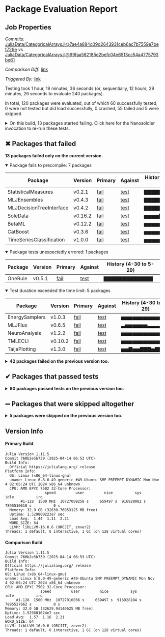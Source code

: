 # Package Evaluation Report

## Job Properties

*Commits:* [JuliaData/CategoricalArrays.jl@7ae4a884c09d2643931ceb6ac7b7559e7bef729e](https://github.com/JuliaData/CategoricalArrays.jl/commit/7ae4a884c09d2643931ceb6ac7b7559e7bef729e) vs [JuliaData/CategoricalArrays.jl@99faa562185e2befc04e6513cc54a4775793be61](https://github.com/JuliaData/CategoricalArrays.jl/commit/99faa562185e2befc04e6513cc54a4775793be61)

*Comparison Diff:* [link](https://github.com/JuliaData/CategoricalArrays.jl/compare/99faa562185e2befc04e6513cc54a4775793be61...7ae4a884c09d2643931ceb6ac7b7559e7bef729e)

*Triggered By:* [link](https://github.com/JuliaData/CategoricalArrays.jl/pull/420#issuecomment-2922384586)

Testing took 1 hour, 19 minutes, 36 seconds (or, sequentially, 12 hours, 29 minutes, 26 seconds to evaluate 240 packages).

In total, 120 packages were evaluated, out of which 60 successfully tested, 0 were not tested but did load successfully, 0 crashed, 55 failed and 5 were skipped.


<details><summary>On this build, 13 packages started failing. Click here for the Nanosoldier invocation to re-run these tests.</summary>
<p>

```
@nanosoldier `runtests(["OneRule", "MLJDecisionTreeInterface", "MLJEnsembles", "CatBoost", "StatisticalMeasures", "TimeSeriesClassification", "SoleData", "BetaML", "EnergySamplers", "MLJFlux", "NeuroAnalysis", "TMLECLI", "TaijaPlotting"], vs = "#v0.10.8")`
```

</p>
</details>


## ✖ Packages that failed

**13 packages failed only on the current version.**

<details open><summary>Package fails to precompile: 7 packages</summary>
<p>


| Package | Version | Primary | Against | History (4-30 to 5-29) |
| ------- | ------- | ------- | ------- | ------- |
| StatisticalMeasures | v0.2.1 | [fail](https://s3.amazonaws.com/julialang-reports/nanosoldier/pkgeval/by_hash/7ae4a88_vs_99faa56/StatisticalMeasures.primary.log) | [test](https://s3.amazonaws.com/julialang-reports/nanosoldier/pkgeval/by_hash/7ae4a88_vs_99faa56/StatisticalMeasures.against.log) | <span class="history">▇▇▇▇▇▇▇▇▇▇▇▇▇</span> |
| MLJEnsembles | v0.4.3 | [fail](https://s3.amazonaws.com/julialang-reports/nanosoldier/pkgeval/by_hash/7ae4a88_vs_99faa56/MLJEnsembles.primary.log) | [test](https://s3.amazonaws.com/julialang-reports/nanosoldier/pkgeval/by_hash/7ae4a88_vs_99faa56/MLJEnsembles.against.log) | <span class="history">▇▇▇▇▇▇▇▇▇▇▇▇▇</span> |
| MLJDecisionTreeInterface | v0.4.2 | [fail](https://s3.amazonaws.com/julialang-reports/nanosoldier/pkgeval/by_hash/7ae4a88_vs_99faa56/MLJDecisionTreeInterface.primary.log) | [test](https://s3.amazonaws.com/julialang-reports/nanosoldier/pkgeval/by_hash/7ae4a88_vs_99faa56/MLJDecisionTreeInterface.against.log) | <span class="history">▇▇▇▇▇▇▇▇▇▇▇▇▇</span> |
| SoleData | v0.16.2 | [fail](https://s3.amazonaws.com/julialang-reports/nanosoldier/pkgeval/by_hash/7ae4a88_vs_99faa56/SoleData.primary.log) | [test](https://s3.amazonaws.com/julialang-reports/nanosoldier/pkgeval/by_hash/7ae4a88_vs_99faa56/SoleData.against.log) | <span class="history">▅▅▅▅▇▇▇▇▇▇▇▇▇</span> |
| BetaML | v0.12.2 | [fail](https://s3.amazonaws.com/julialang-reports/nanosoldier/pkgeval/by_hash/7ae4a88_vs_99faa56/BetaML.primary.log) | [test](https://s3.amazonaws.com/julialang-reports/nanosoldier/pkgeval/by_hash/7ae4a88_vs_99faa56/BetaML.against.log) | <span class="history">▅▅▅▅▅▅▅▅▅▅▅▅▅</span> |
| CatBoost | v0.3.6 | [fail](https://s3.amazonaws.com/julialang-reports/nanosoldier/pkgeval/by_hash/7ae4a88_vs_99faa56/CatBoost.primary.log) | [test](https://s3.amazonaws.com/julialang-reports/nanosoldier/pkgeval/by_hash/7ae4a88_vs_99faa56/CatBoost.against.log) | <span class="history">▅▅▅▅▅▅▅▅▅▅▅▅▅</span> |
| TimeSeriesClassification | v1.0.0 | [fail](https://s3.amazonaws.com/julialang-reports/nanosoldier/pkgeval/by_hash/7ae4a88_vs_99faa56/TimeSeriesClassification.primary.log) | [test](https://s3.amazonaws.com/julialang-reports/nanosoldier/pkgeval/by_hash/7ae4a88_vs_99faa56/TimeSeriesClassification.against.log) | <span class="history">▅▅▅▅▅▅▅▅▅▅▅▅▅</span> |

</p>
</details>

<details open><summary>Package tests unexpectedly errored: 1 packages</summary>
<p>


| Package | Version | Primary | Against | History (4-30 to 5-29) |
| ------- | ------- | ------- | ------- | ------- |
| OneRule | v0.5.1 | [fail](https://s3.amazonaws.com/julialang-reports/nanosoldier/pkgeval/by_hash/7ae4a88_vs_99faa56/OneRule.primary.log) | [test](https://s3.amazonaws.com/julialang-reports/nanosoldier/pkgeval/by_hash/7ae4a88_vs_99faa56/OneRule.against.log) | <span class="history">▇▇▇▇▇▇▇▇▇▇▇▇▇</span> |

</p>
</details>

<details open><summary>Test duration exceeded the time limit: 5 packages</summary>
<p>


| Package | Version | Primary | Against | History (4-30 to 5-29) |
| ------- | ------- | ------- | ------- | ------- |
| EnergySamplers | v1.0.3 | [fail](https://s3.amazonaws.com/julialang-reports/nanosoldier/pkgeval/by_hash/7ae4a88_vs_99faa56/EnergySamplers.primary.log) | [test](https://s3.amazonaws.com/julialang-reports/nanosoldier/pkgeval/by_hash/7ae4a88_vs_99faa56/EnergySamplers.against.log) | <span class="history">▅▅▅▅▅▅▅▅▅▅▅▅▅</span> |
| MLJFlux | v0.6.5 | [fail](https://s3.amazonaws.com/julialang-reports/nanosoldier/pkgeval/by_hash/7ae4a88_vs_99faa56/MLJFlux.primary.log) | [test](https://s3.amazonaws.com/julialang-reports/nanosoldier/pkgeval/by_hash/7ae4a88_vs_99faa56/MLJFlux.against.log) | <span class="history">▃▅▅▅▅▅▅▃▃▃▃▃▅</span> |
| NeuroAnalysis | v1.2.2 | [fail](https://s3.amazonaws.com/julialang-reports/nanosoldier/pkgeval/by_hash/7ae4a88_vs_99faa56/NeuroAnalysis.primary.log) | [test](https://s3.amazonaws.com/julialang-reports/nanosoldier/pkgeval/by_hash/7ae4a88_vs_99faa56/NeuroAnalysis.against.log) | <span class="history">▅▅▅▅▅▅▅▅▅▅▅▅▅</span> |
| TMLECLI | v0.10.2 | [fail](https://s3.amazonaws.com/julialang-reports/nanosoldier/pkgeval/by_hash/7ae4a88_vs_99faa56/TMLECLI.primary.log) | [test](https://s3.amazonaws.com/julialang-reports/nanosoldier/pkgeval/by_hash/7ae4a88_vs_99faa56/TMLECLI.against.log) | <span class="history">▅▅▅▅▅▅▅▅▅▅▅▅▅</span> |
| TaijaPlotting | v1.3.0 | [fail](https://s3.amazonaws.com/julialang-reports/nanosoldier/pkgeval/by_hash/7ae4a88_vs_99faa56/TaijaPlotting.primary.log) | [test](https://s3.amazonaws.com/julialang-reports/nanosoldier/pkgeval/by_hash/7ae4a88_vs_99faa56/TaijaPlotting.against.log) | <span class="history">▅▅▇▅▅▇▇▇▅▇▇▇▇</span> |

</p>
</details>


<details><summary><strong>42 packages failed on the previous version too.</strong></summary>
<p>

<details open><summary>Package fails to precompile: 7 packages</summary>
<p>


| Package | History (4-30 to 5-29) |
| ------- | ------- |
| [MLJBase v1.8.1](https://s3.amazonaws.com/julialang-reports/nanosoldier/pkgeval/by_hash/7ae4a88_vs_99faa56/MLJBase.primary.log) | <span class="history">▅▅▅▅▅▅▅▅▅▅▅▅▅</span> |
| [RCall v0.14.8](https://s3.amazonaws.com/julialang-reports/nanosoldier/pkgeval/by_hash/7ae4a88_vs_99faa56/RCall.primary.log) | <span class="history">▅▅▅▅▅▅▅▅▅▅▅▅▅</span> |
| [SoleModels v0.10.0](https://s3.amazonaws.com/julialang-reports/nanosoldier/pkgeval/by_hash/7ae4a88_vs_99faa56/SoleModels.primary.log) | <span class="history">▅▅▅▅▅▅▅▅▅▅▅▅▅</span> |
| [Schemata v3.0.2](https://s3.amazonaws.com/julialang-reports/nanosoldier/pkgeval/by_hash/7ae4a88_vs_99faa56/Schemata.primary.log) | <span class="history">▅▅▅▅▅▅▅▅▅▅▅▅▅</span> |
| [SIRUS v2.0.1](https://s3.amazonaws.com/julialang-reports/nanosoldier/pkgeval/by_hash/7ae4a88_vs_99faa56/SIRUS.primary.log) | <span class="history">▅▅▅▅▅▅▅▅▅▅▅▅▅</span> |
| [TMLE v0.18.1](https://s3.amazonaws.com/julialang-reports/nanosoldier/pkgeval/by_hash/7ae4a88_vs_99faa56/TMLE.primary.log) | <span class="history">▅▅▅▇▅▅▅▅▅▅▅▅▅</span> |
| [StableTrees v1.2.0](https://s3.amazonaws.com/julialang-reports/nanosoldier/pkgeval/by_hash/7ae4a88_vs_99faa56/StableTrees.primary.log) | <span class="history">▅▅▅▅▅▅▅▅▅▅▅▅▅</span> |

</p>
</details>

<details open><summary>Illegal method overwrites during precompilation: 1 packages</summary>
<p>


| Package | History (4-30 to 5-29) |
| ------- | ------- |
| [GeoClustering v0.5.2](https://s3.amazonaws.com/julialang-reports/nanosoldier/pkgeval/by_hash/7ae4a88_vs_99faa56/GeoClustering.primary.log) | <span class="history">▅▅▅▅▅▅▅▅▅▅▅▅▅</span> |

</p>
</details>

<details open><summary>Package has test failures: 6 packages</summary>
<p>


| Package | History (4-30 to 5-29) |
| ------- | ------- |
| [RData v1.0.0](https://s3.amazonaws.com/julialang-reports/nanosoldier/pkgeval/by_hash/7ae4a88_vs_99faa56/RData.primary.log) | <span class="history">▇▇▇▇▇▇▇▇▇▇▇▇▇</span> |
| [WiSER v0.2.6](https://s3.amazonaws.com/julialang-reports/nanosoldier/pkgeval/by_hash/7ae4a88_vs_99faa56/WiSER.primary.log) | <span class="history">▅▅▅▅▅▅▅▅▅▅▅▅▅</span> |
| [MultinomialRegression v0.4.0](https://s3.amazonaws.com/julialang-reports/nanosoldier/pkgeval/by_hash/7ae4a88_vs_99faa56/MultinomialRegression.primary.log) | <span class="history">▅▅▅▅▅▅▅▅▅▅▅▅▅</span> |
| [ReplicateBE v1.0.15](https://s3.amazonaws.com/julialang-reports/nanosoldier/pkgeval/by_hash/7ae4a88_vs_99faa56/ReplicateBE.primary.log) | <span class="history">▅▅▅▅▅▅▅▅▅▅▅▅▅</span> |
| [Imbalance v0.1.6](https://s3.amazonaws.com/julialang-reports/nanosoldier/pkgeval/by_hash/7ae4a88_vs_99faa56/Imbalance.primary.log) | <span class="history">▅▅▅▅▅▅▅▅▅▅▅▅▅</span> |
| [Survey v0.3.0](https://s3.amazonaws.com/julialang-reports/nanosoldier/pkgeval/by_hash/7ae4a88_vs_99faa56/Survey.primary.log) | <span class="history">▅▅▅▅▅▅▅▅▅▅▅▅▅</span> |

</p>
</details>

<details open><summary>Package tests unexpectedly errored: 10 packages</summary>
<p>


| Package | History (4-30 to 5-29) |
| ------- | ------- |
| [Feather v0.5.10](https://s3.amazonaws.com/julialang-reports/nanosoldier/pkgeval/by_hash/7ae4a88_vs_99faa56/Feather.primary.log) | <span class="history">▅▅▅▅▅▅▅▅▅▅▅▅▅</span> |
| [MLJLIBSVMInterface v0.2.1](https://s3.amazonaws.com/julialang-reports/nanosoldier/pkgeval/by_hash/7ae4a88_vs_99faa56/MLJLIBSVMInterface.primary.log) | <span class="history">▅▅▅▅▅▅▅▅▅▅▅▅▅</span> |
| [StatsKit v0.3.1](https://s3.amazonaws.com/julialang-reports/nanosoldier/pkgeval/by_hash/7ae4a88_vs_99faa56/StatsKit.primary.log) | <span class="history">▅▅▅▅▅▅▅▅▅▅▅▅▅</span> |
| [DINA v0.2.1](https://s3.amazonaws.com/julialang-reports/nanosoldier/pkgeval/by_hash/7ae4a88_vs_99faa56/DINA.primary.log) | <span class="history">▅▅▅▅▅▅▅▅▅▅▅▅▅</span> |
| [HighDimMixedModels v0.2.2](https://s3.amazonaws.com/julialang-reports/nanosoldier/pkgeval/by_hash/7ae4a88_vs_99faa56/HighDimMixedModels.primary.log) | <span class="history">▅▅▅▅▅▅▅▅▅▅▅▅▅</span> |
| [JellyMe4 v1.2.2](https://s3.amazonaws.com/julialang-reports/nanosoldier/pkgeval/by_hash/7ae4a88_vs_99faa56/JellyMe4.primary.log) | <span class="history">▅▅▅▅▅▅▅▅▅▅▅▅▅</span> |
| [Econometrics v0.2.11](https://s3.amazonaws.com/julialang-reports/nanosoldier/pkgeval/by_hash/7ae4a88_vs_99faa56/Econometrics.primary.log) | <span class="history">▅▅▅▅▅▅▅▅▅▅▅▅▅</span> |
| [MetidaBioeq v0.2.9](https://s3.amazonaws.com/julialang-reports/nanosoldier/pkgeval/by_hash/7ae4a88_vs_99faa56/MetidaBioeq.primary.log) | <span class="history">▅▅▅▅▅▅▅▅▅▅▅▅▅</span> |
| [LWFBrook90 v0.9.9](https://s3.amazonaws.com/julialang-reports/nanosoldier/pkgeval/by_hash/7ae4a88_vs_99faa56/LWFBrook90.primary.log) | <span class="history">▅▅▅▅▅▅▅▅▅▅▅▅▅</span> |
| [RegressionAndOtherStories v0.18.0](https://s3.amazonaws.com/julialang-reports/nanosoldier/pkgeval/by_hash/7ae4a88_vs_99faa56/RegressionAndOtherStories.primary.log) | <span class="history">▅▅▅▅▅▅▅▅▅▅▅▅▅</span> |

</p>
</details>

<details open><summary>Package is using an unknown package: 2 packages</summary>
<p>


| Package | History (4-30 to 5-29) |
| ------- | ------- |
| [AnalysisOfVariance v0.1.0](https://s3.amazonaws.com/julialang-reports/nanosoldier/pkgeval/by_hash/7ae4a88_vs_99faa56/AnalysisOfVariance.primary.log) | <span class="history">▅▅▅▅▅</span> |
| [Earth v0.2.0](https://s3.amazonaws.com/julialang-reports/nanosoldier/pkgeval/by_hash/7ae4a88_vs_99faa56/Earth.primary.log) | <span class="history">▅▅▅▅▅▅▅▅▅▅▅▅▅</span> |

</p>
</details>

<details open><summary>Networking-related issues were detected: 1 packages</summary>
<p>


| Package | History (4-30 to 5-29) |
| ------- | ------- |
| [ClickHouse v0.2.3](https://s3.amazonaws.com/julialang-reports/nanosoldier/pkgeval/by_hash/7ae4a88_vs_99faa56/ClickHouse.primary.log) | <span class="history">▅▅▅▅▅▅▅▅▅▅▅▅▅</span> |

</p>
</details>

<details open><summary>There were unidentified errors: 1 packages</summary>
<p>


| Package | History (4-30 to 5-29) |
| ------- | ------- |
| [MeshViz v0.8.8](https://s3.amazonaws.com/julialang-reports/nanosoldier/pkgeval/by_hash/7ae4a88_vs_99faa56/MeshViz.primary.log) | <span class="history">▅▅▅▅▅▅▅▅▅▅▅▅▅</span> |

</p>
</details>

<details open><summary>Test duration exceeded the time limit: 12 packages</summary>
<p>


| Package | History (4-30 to 5-29) |
| ------- | ------- |
| [MLJ v0.20.7](https://s3.amazonaws.com/julialang-reports/nanosoldier/pkgeval/by_hash/7ae4a88_vs_99faa56/MLJ.primary.log) | <span class="history">▇▇▇▇▇▇▇▇▇▇▇▇▇</span> |
| [CounterfactualExplanations v1.4.5](https://s3.amazonaws.com/julialang-reports/nanosoldier/pkgeval/by_hash/7ae4a88_vs_99faa56/CounterfactualExplanations.primary.log) | <span class="history">▅▅▅▅▅▅▅▅▅▅▅▅▅</span> |
| [GeoStatsTransforms v0.12.8](https://s3.amazonaws.com/julialang-reports/nanosoldier/pkgeval/by_hash/7ae4a88_vs_99faa56/GeoStatsTransforms.primary.log) | <span class="history">▅▅▅▅▅▅▅▅▅▅▅▅▅</span> |
| [TidierPlots v0.11.1](https://s3.amazonaws.com/julialang-reports/nanosoldier/pkgeval/by_hash/7ae4a88_vs_99faa56/TidierPlots.primary.log) | <span class="history">▅▅▅▅▅▅▅▅▅▅▅▅▅</span> |
| [ConformalPrediction v0.1.13](https://s3.amazonaws.com/julialang-reports/nanosoldier/pkgeval/by_hash/7ae4a88_vs_99faa56/ConformalPrediction.primary.log) | <span class="history">▅▅▅▅▅▅▅▅▅▅▅▅▅</span> |
| [ModalDecisionLists v0.1.0](https://s3.amazonaws.com/julialang-reports/nanosoldier/pkgeval/by_hash/7ae4a88_vs_99faa56/ModalDecisionLists.primary.log) | <span class="history">▅▅▅▅▅▅▅▅▅▅▅▅▅</span> |
| [NeuroTreeModels v1.5.0](https://s3.amazonaws.com/julialang-reports/nanosoldier/pkgeval/by_hash/7ae4a88_vs_99faa56/NeuroTreeModels.primary.log) | <span class="history">▅▅▅▅▅▅▅▅▅▅▅▅▅</span> |
| [ModalDecisionTrees v0.5.1](https://s3.amazonaws.com/julialang-reports/nanosoldier/pkgeval/by_hash/7ae4a88_vs_99faa56/ModalDecisionTrees.primary.log) | <span class="history">▅▅▅▅▅▅▅▅▅▅▅▅▅</span> |
| [NeXLParticle v0.1.1](https://s3.amazonaws.com/julialang-reports/nanosoldier/pkgeval/by_hash/7ae4a88_vs_99faa56/NeXLParticle.primary.log) | <span class="history">▅▅▅▅▅▅▅▅▅▅▅▅▅</span> |
| [UnfoldMakie v0.5.18](https://s3.amazonaws.com/julialang-reports/nanosoldier/pkgeval/by_hash/7ae4a88_vs_99faa56/UnfoldMakie.primary.log) | <span class="history">▅▅▅▅▅▅▅▅▅▅▅▅▅</span> |
| [Pioneer v0.1.12](https://s3.amazonaws.com/julialang-reports/nanosoldier/pkgeval/by_hash/7ae4a88_vs_99faa56/Pioneer.primary.log) | <span class="history">▅▅▅▅▅▅▅▅▅▅▅▅▅</span> |
| [UniversalDiffEq v1.1.4](https://s3.amazonaws.com/julialang-reports/nanosoldier/pkgeval/by_hash/7ae4a88_vs_99faa56/UniversalDiffEq.primary.log) | <span class="history">▅▅▅▅▅▅▅▅▅▅▅▅▅</span> |

</p>
</details>

<details open><summary>Test log exceeded the size limit: 2 packages</summary>
<p>


| Package | History (4-30 to 5-29) |
| ------- | ------- |
| [HybridTreeBoosting v0.1.0](https://s3.amazonaws.com/julialang-reports/nanosoldier/pkgeval/by_hash/7ae4a88_vs_99faa56/HybridTreeBoosting.primary.log) | <span class="history">▅▅▅▅▅▅▅▅▅▅▅▅▅</span> |
| [DataAxesFormats v0.1.2](https://s3.amazonaws.com/julialang-reports/nanosoldier/pkgeval/by_hash/7ae4a88_vs_99faa56/DataAxesFormats.primary.log) | <span class="history">▅▅▅▅▅▅▅▅▅▅▅▅▅</span> |

</p>
</details>


</p>
</details>


## ✔ Packages that passed tests

<details><summary><strong>60 packages passed tests on the previous version too.</strong></summary>
<p>

<details open><summary>Other: 60 packages</summary>
<p>


| Package | History (4-30 to 5-29) |
| ------- | ------- |
| [ScientificTypes v3.1.0](https://s3.amazonaws.com/julialang-reports/nanosoldier/pkgeval/by_hash/7ae4a88_vs_99faa56/ScientificTypes.primary.log) | <span class="history">▇▇▇▇▇▇▇▇▇▇▇▇▇</span> |
| [CategoricalDistributions v0.1.15](https://s3.amazonaws.com/julialang-reports/nanosoldier/pkgeval/by_hash/7ae4a88_vs_99faa56/CategoricalDistributions.primary.log) | <span class="history">▇▇▇▇▇▇▇▇▇▇▇▇▇</span> |
| [StatisticalMeasuresBase v0.1.2](https://s3.amazonaws.com/julialang-reports/nanosoldier/pkgeval/by_hash/7ae4a88_vs_99faa56/StatisticalMeasuresBase.primary.log) | <span class="history">▇▇▇▇▇▇▇▇▇▇▇▇▇</span> |
| [Gadfly v1.4.0](https://s3.amazonaws.com/julialang-reports/nanosoldier/pkgeval/by_hash/7ae4a88_vs_99faa56/Gadfly.primary.log) | <span class="history">▅▅▅▅▅▅▅▅▅▅▅▅▅</span> |
| [GeoTables v1.24.12](https://s3.amazonaws.com/julialang-reports/nanosoldier/pkgeval/by_hash/7ae4a88_vs_99faa56/GeoTables.primary.log) | <span class="history">▇▇▇▇▇▇▇▇▇▇▅▅▅</span> |
| [MLJModels v0.17.9](https://s3.amazonaws.com/julialang-reports/nanosoldier/pkgeval/by_hash/7ae4a88_vs_99faa56/MLJModels.primary.log) | <span class="history">▇▇▇▇▇▇▇▇▇▇▇▇▇</span> |
| [GeoStatsBase v0.46.7](https://s3.amazonaws.com/julialang-reports/nanosoldier/pkgeval/by_hash/7ae4a88_vs_99faa56/GeoStatsBase.primary.log) | <span class="history">▇▇▇▇▇▇▇▇▇▇▇▇▇</span> |
| [TableTransforms v1.34.1](https://s3.amazonaws.com/julialang-reports/nanosoldier/pkgeval/by_hash/7ae4a88_vs_99faa56/TableTransforms.primary.log) | <span class="history">▅▅▅▅▅▅▅▅▅▅▅▅▅</span> |
| [FreqTables v0.4.6](https://s3.amazonaws.com/julialang-reports/nanosoldier/pkgeval/by_hash/7ae4a88_vs_99faa56/FreqTables.primary.log) | <span class="history">▇▇▇▇▇▇▇▇▇▇▇▇▇</span> |
| [SoleBase v0.13.0](https://s3.amazonaws.com/julialang-reports/nanosoldier/pkgeval/by_hash/7ae4a88_vs_99faa56/SoleBase.primary.log) | <span class="history">▅▅▅▅▅▅▅▅▅▅▅▅▅</span> |
| [OutlierDetectionInterface v0.2.1](https://s3.amazonaws.com/julialang-reports/nanosoldier/pkgeval/by_hash/7ae4a88_vs_99faa56/OutlierDetectionInterface.primary.log) | <span class="history">▇▇▇▇▇▇▇▇▇▇▇▇▇</span> |
| [Parquet v0.8.5](https://s3.amazonaws.com/julialang-reports/nanosoldier/pkgeval/by_hash/7ae4a88_vs_99faa56/Parquet.primary.log) | <span class="history">▇▇▇▇▇▇▇▇▇▇▇▇▇</span> |
| [MetidaBase v0.14.1](https://s3.amazonaws.com/julialang-reports/nanosoldier/pkgeval/by_hash/7ae4a88_vs_99faa56/MetidaBase.primary.log) | <span class="history">▇▇▇▇▅▅▅▅▅▅▅▅▅</span> |
| [GeoStatsFunctions v0.10.27](https://s3.amazonaws.com/julialang-reports/nanosoldier/pkgeval/by_hash/7ae4a88_vs_99faa56/GeoStatsFunctions.primary.log) | <span class="history">▅▅▅▅▅▅▅▅▅▅▅▅▅</span> |
| [SortingLab v0.3.1](https://s3.amazonaws.com/julialang-reports/nanosoldier/pkgeval/by_hash/7ae4a88_vs_99faa56/SortingLab.primary.log) | <span class="history">▇▇▇▇▇▇▇▇▇▇▇▇▇</span> |
| [KCenters v0.10.0](https://s3.amazonaws.com/julialang-reports/nanosoldier/pkgeval/by_hash/7ae4a88_vs_99faa56/KCenters.primary.log) | <span class="history">▅▅▅▅▅▅▅▅▅▅▅▅▅</span> |
| [TableDistances v1.1.0](https://s3.amazonaws.com/julialang-reports/nanosoldier/pkgeval/by_hash/7ae4a88_vs_99faa56/TableDistances.primary.log) | <span class="history">▇▇▇▇▇▇▇▇▇▇▇▇▇</span> |
| [JDF v0.5.4](https://s3.amazonaws.com/julialang-reports/nanosoldier/pkgeval/by_hash/7ae4a88_vs_99faa56/JDF.primary.log) | <span class="history">▇▇▇▇▇▇▇▇▇▇▇▇▇</span> |
| [NeXLCore v0.3.16](https://s3.amazonaws.com/julialang-reports/nanosoldier/pkgeval/by_hash/7ae4a88_vs_99faa56/NeXLCore.primary.log) | <span class="history">▇▇▇▅▅▅▅▅▅▅▅▅▅</span> |
| [JLBoost v0.1.20](https://s3.amazonaws.com/julialang-reports/nanosoldier/pkgeval/by_hash/7ae4a88_vs_99faa56/JLBoost.primary.log) | <span class="history">▇▇▇▇▇▇▇▇▇▇▇▇▇</span> |
| [TidierCats v0.2.2](https://s3.amazonaws.com/julialang-reports/nanosoldier/pkgeval/by_hash/7ae4a88_vs_99faa56/TidierCats.primary.log) | <span class="history">▇▇▇▇▇▇▇▇▇▇▇▇▇</span> |
| [OrdinalMultinomialModels v0.4.5](https://s3.amazonaws.com/julialang-reports/nanosoldier/pkgeval/by_hash/7ae4a88_vs_99faa56/OrdinalMultinomialModels.primary.log) | <span class="history">▇▇▇▇▇▇▇▇▇▇▇▇▇</span> |
| [KNearestCenters v0.8.0](https://s3.amazonaws.com/julialang-reports/nanosoldier/pkgeval/by_hash/7ae4a88_vs_99faa56/KNearestCenters.primary.log) | <span class="history">▅▅▅▅▅▅▅▅▅▅▅▅▅</span> |
| [EvoTrees v0.17.3](https://s3.amazonaws.com/julialang-reports/nanosoldier/pkgeval/by_hash/7ae4a88_vs_99faa56/EvoTrees.primary.log) | <span class="history">▇▇▇▇▇▇▇▇▇▇▇▇▇</span> |
| [MeshPlots v0.1.11](https://s3.amazonaws.com/julialang-reports/nanosoldier/pkgeval/by_hash/7ae4a88_vs_99faa56/MeshPlots.primary.log) | <span class="history">▇▇▇▇▇▇▇▇▇▇▇▇▇</span> |
| [NiaARM v0.2.0](https://s3.amazonaws.com/julialang-reports/nanosoldier/pkgeval/by_hash/7ae4a88_vs_99faa56/NiaARM.primary.log) | <span class="history">▇▇▇▇▇▇▇▇▇▇▇▇▇</span> |
| [DataConvenience v0.3.6](https://s3.amazonaws.com/julialang-reports/nanosoldier/pkgeval/by_hash/7ae4a88_vs_99faa56/DataConvenience.primary.log) | <span class="history">▇▇▇▇▇▇▇▇▇▇▇▇▇</span> |
| [Muon v0.2.1](https://s3.amazonaws.com/julialang-reports/nanosoldier/pkgeval/by_hash/7ae4a88_vs_99faa56/Muon.primary.log) | <span class="history">▇▇▇▇▇▇▇▇▇▇▇▇▇</span> |
| [Ipaper v0.2.5](https://s3.amazonaws.com/julialang-reports/nanosoldier/pkgeval/by_hash/7ae4a88_vs_99faa56/Ipaper.primary.log) | <span class="history">▅▅▅▅▅▅▅▅▅▅▅▅▅</span> |
| [MimiRFFSPs v1.1.2](https://s3.amazonaws.com/julialang-reports/nanosoldier/pkgeval/by_hash/7ae4a88_vs_99faa56/MimiRFFSPs.primary.log) | <span class="history">▅▅▅▅▅▅▅▅▅▅▅▅▅</span> |
| [BinStatistics v0.1.2](https://s3.amazonaws.com/julialang-reports/nanosoldier/pkgeval/by_hash/7ae4a88_vs_99faa56/BinStatistics.primary.log) | <span class="history">▇▇▇▇▇▇▇▇▇▇▇▇▇</span> |
| [ODMXMLTools v0.7.0](https://s3.amazonaws.com/julialang-reports/nanosoldier/pkgeval/by_hash/7ae4a88_vs_99faa56/ODMXMLTools.primary.log) | <span class="history">▇▇▇▇▇▇▇▇▇▇▇▇▇</span> |
| [Hamburg v0.1.17](https://s3.amazonaws.com/julialang-reports/nanosoldier/pkgeval/by_hash/7ae4a88_vs_99faa56/Hamburg.primary.log) | <span class="history">▇▇▇▇▇▇▇▇▇▇▇▇▇</span> |
| [BayesSizeAndShape v0.2.0](https://s3.amazonaws.com/julialang-reports/nanosoldier/pkgeval/by_hash/7ae4a88_vs_99faa56/BayesSizeAndShape.primary.log) | <span class="history">▇▇▇▇▇▇▇▇▇▇▇▇▇</span> |
| [SpectralInference v0.4.1](https://s3.amazonaws.com/julialang-reports/nanosoldier/pkgeval/by_hash/7ae4a88_vs_99faa56/SpectralInference.primary.log) | <span class="history">▇▇▇▇▇▇▇▇▇▇▇▇▇</span> |
| [ContingencyTables v0.2.0](https://s3.amazonaws.com/julialang-reports/nanosoldier/pkgeval/by_hash/7ae4a88_vs_99faa56/ContingencyTables.primary.log) | <span class="history">▇▇▇▇▇▇▇▇▇▇▇▇▇</span> |
| [LatentClassAnalysis v0.2.1](https://s3.amazonaws.com/julialang-reports/nanosoldier/pkgeval/by_hash/7ae4a88_vs_99faa56/LatentClassAnalysis.primary.log) | <span class="history">▇▇▇▇▇▇▇▇▇▇▇▇▇</span> |
| [SpeciesToNetworks v0.1.7](https://s3.amazonaws.com/julialang-reports/nanosoldier/pkgeval/by_hash/7ae4a88_vs_99faa56/SpeciesToNetworks.primary.log) | <span class="history">▇▇▇▇▇▇▇▇▇▇▇▇▇</span> |
| [MLJScientificTypes v0.4.8](https://s3.amazonaws.com/julialang-reports/nanosoldier/pkgeval/by_hash/7ae4a88_vs_99faa56/MLJScientificTypes.primary.log) | <span class="history">▇▇▇▇▇▇▇▇▇▇▇▇▇</span> |
| [LearnDataFrontEnds v0.1.1](https://s3.amazonaws.com/julialang-reports/nanosoldier/pkgeval/by_hash/7ae4a88_vs_99faa56/LearnDataFrontEnds.primary.log) | <span class="history">▇▇▇▇▇▇▇▇▇▇▇▇▇</span> |
| [UKBMain v0.5.5](https://s3.amazonaws.com/julialang-reports/nanosoldier/pkgeval/by_hash/7ae4a88_vs_99faa56/UKBMain.primary.log) | <span class="history">▇▇▇▇▅▅▅▅▅▅▅▅▅</span> |
| [LearnTestAPI v0.2.4](https://s3.amazonaws.com/julialang-reports/nanosoldier/pkgeval/by_hash/7ae4a88_vs_99faa56/LearnTestAPI.primary.log) | <span class="history">▇▇▇▇▇▇▇▇▇▇▇▇▇</span> |
| [SimpleANOVA v0.8.2](https://s3.amazonaws.com/julialang-reports/nanosoldier/pkgeval/by_hash/7ae4a88_vs_99faa56/SimpleANOVA.primary.log) | <span class="history">▇▇▇▇▅▅▅▅▅▅▅▅▅</span> |
| [MetidaFreq v0.2.1](https://s3.amazonaws.com/julialang-reports/nanosoldier/pkgeval/by_hash/7ae4a88_vs_99faa56/MetidaFreq.primary.log) | <span class="history">▇▇▇▇▅▅▅▅▅▅▅▅▅</span> |
| [Sainsc v0.1.0](https://s3.amazonaws.com/julialang-reports/nanosoldier/pkgeval/by_hash/7ae4a88_vs_99faa56/Sainsc.primary.log) | <span class="history">▇▇▇▇▇▇▇▇▇▇▇▇▇</span> |
| [Maxnet v0.1.4](https://s3.amazonaws.com/julialang-reports/nanosoldier/pkgeval/by_hash/7ae4a88_vs_99faa56/Maxnet.primary.log) | <span class="history">▅▅▅▅▅▅▅▅▅▅▅▅▅</span> |
| [UCIData v1.0.5](https://s3.amazonaws.com/julialang-reports/nanosoldier/pkgeval/by_hash/7ae4a88_vs_99faa56/UCIData.primary.log) | <span class="history">▇▇▇▇▇▇▇▇▇▇▇▇▇</span> |
| [CarboKitten v0.4.0](https://s3.amazonaws.com/julialang-reports/nanosoldier/pkgeval/by_hash/7ae4a88_vs_99faa56/CarboKitten.primary.log) | <span class="history">▇▇▇▇▇▇▇▇▇▇▇▇▇</span> |
| [SummaryTables v3.3.1](https://s3.amazonaws.com/julialang-reports/nanosoldier/pkgeval/by_hash/7ae4a88_vs_99faa56/SummaryTables.primary.log) | <span class="history">▇▇▇▇▅▅▅▅▅▅▅▅▅</span> |
| [SpaceLiDAR v0.4.0](https://s3.amazonaws.com/julialang-reports/nanosoldier/pkgeval/by_hash/7ae4a88_vs_99faa56/SpaceLiDAR.primary.log) | <span class="history">▇▇▇▇▇▅▇▇▇▇▇▇▇</span> |
| [Mice v0.3.8](https://s3.amazonaws.com/julialang-reports/nanosoldier/pkgeval/by_hash/7ae4a88_vs_99faa56/Mice.primary.log) | <span class="history">▅▅▅▅▅▅▅▅▅▅▅▅▅</span> |
| [IndependentHypothesisWeighting v0.2.0](https://s3.amazonaws.com/julialang-reports/nanosoldier/pkgeval/by_hash/7ae4a88_vs_99faa56/IndependentHypothesisWeighting.primary.log) | <span class="history">▇▇▇▇▇▇▇▇▇▇▇▇▇</span> |
| [OutlierDetectionNetworks v0.2.0](https://s3.amazonaws.com/julialang-reports/nanosoldier/pkgeval/by_hash/7ae4a88_vs_99faa56/OutlierDetectionNetworks.primary.log) | <span class="history">▅▅▅▅▅▅▅▅▅▅▅▅▅</span> |
| [AnyMOD v0.1.12](https://s3.amazonaws.com/julialang-reports/nanosoldier/pkgeval/by_hash/7ae4a88_vs_99faa56/AnyMOD.primary.log) | <span class="history">▇▇▇▇▅▅▅▅▅▅▅▅▅</span> |
| [NextGP v1.2.0](https://s3.amazonaws.com/julialang-reports/nanosoldier/pkgeval/by_hash/7ae4a88_vs_99faa56/NextGP.primary.log) | <span class="history">▅▅▅▅▅▅▅▅▅▅▅▇▇</span> |
| [GeoStats v0.78.6](https://s3.amazonaws.com/julialang-reports/nanosoldier/pkgeval/by_hash/7ae4a88_vs_99faa56/GeoStats.primary.log) | <span class="history">▇▇▇▇▇▇▇▇▇▇▇▇▇</span> |
| [AoGExtensions v0.1.12](https://s3.amazonaws.com/julialang-reports/nanosoldier/pkgeval/by_hash/7ae4a88_vs_99faa56/AoGExtensions.primary.log) | <span class="history">▇▇▇▇▇▇▇▇▇▇▇▇▇</span> |
| [ForestMensuration v2.0.0](https://s3.amazonaws.com/julialang-reports/nanosoldier/pkgeval/by_hash/7ae4a88_vs_99faa56/ForestMensuration.primary.log) | <span class="history">▇▇▇▇▇▇▇▇▇▇▇▇▇</span> |
| [JointEnergyModels v0.1.7](https://s3.amazonaws.com/julialang-reports/nanosoldier/pkgeval/by_hash/7ae4a88_vs_99faa56/JointEnergyModels.primary.log) | <span class="history">▅▇▇▇▇▇▇▇▇▇▇▇▇</span> |
| [WellPlates v0.2.3](https://s3.amazonaws.com/julialang-reports/nanosoldier/pkgeval/by_hash/7ae4a88_vs_99faa56/WellPlates.primary.log) | <span class="history">▇▇▇▇▇▇▇▇▇▇▇▇▅</span> |

</p>
</details>


</p>
</details>


## ➖ Packages that were skipped altogether

<details><summary><strong>5 packages were skipped on the previous version too.</strong></summary>
<p>

<details open><summary>Package does not have any tests: 3 packages</summary>
<p>


| Package | History (4-30 to 5-29) |
| ------- | ------- |
| [ARFFFiles v1.5.0](https://s3.amazonaws.com/julialang-reports/nanosoldier/pkgeval/by_hash/7ae4a88_vs_99faa56/ARFFFiles.primary.log) | <span class="history">▁▁▁▁▁▁▁▁▁▁▁▁▁</span> |
| [BipartiteNull v0.1.5](https://s3.amazonaws.com/julialang-reports/nanosoldier/pkgeval/by_hash/7ae4a88_vs_99faa56/BipartiteNull.primary.log) | <span class="history">▁▁▁▁▁▁▁▁▁▁▁▁▁</span> |
| [RankCompV3 v0.1.8](https://s3.amazonaws.com/julialang-reports/nanosoldier/pkgeval/by_hash/7ae4a88_vs_99faa56/RankCompV3.primary.log) | <span class="history">▁▁▁▁▁▁▁▁▁▁▁▁▁</span> |

</p>
</details>

<details open><summary>Package could not be installed: 2 packages</summary>
<p>


| Package | History (4-30 to 5-29) |
| ------- | ------- |
| [Fairness](https://s3.amazonaws.com/julialang-reports/nanosoldier/pkgeval/by_hash/7ae4a88_vs_99faa56/Fairness.primary.log) | <span class="history">▁▁▁▁▁▁▁▁▁▁▁▁▁</span> |
| [RNAForecaster](https://s3.amazonaws.com/julialang-reports/nanosoldier/pkgeval/by_hash/7ae4a88_vs_99faa56/RNAForecaster.primary.log) | <span class="history">▁▁▁▁▁▁▁▁▁▁▁▁▁</span> |

</p>
</details>


</p>
</details>


## Version Info

#### Primary Build

```
Julia Version 1.11.5
Commit 760b2e5b739 (2025-04-14 06:53 UTC)
Build Info:
  Official https://julialang.org/ release
Platform Info:
  OS: Linux (x86_64-linux-gnu)
  uname: Linux 6.8.0-49-generic #49-Ubuntu SMP PREEMPT_DYNAMIC Mon Nov  4 02:06:24 UTC 2024 x86_64 unknown
  CPU: AMD EPYC 7502 32-Core Processor: 
                  speed         user         nice          sys         idle          irq
       #1-128  1500 MHz  10727009258 s     659497 s  916928082 s  7895510610 s          0 s
  Memory: 32.0 GB (32630.76953125 MB free)
  Uptime: 1.529800223e7 sec
  Load Avg:  1.44  1.11  2.21
  WORD_SIZE: 64
  LLVM: libLLVM-16.0.6 (ORCJIT, znver2)
Threads: 1 default, 0 interactive, 1 GC (on 128 virtual cores)

```

  #### Comparison Build

  ```
Julia Version 1.11.5
Commit 760b2e5b739 (2025-04-14 06:53 UTC)
Build Info:
  Official https://julialang.org/ release
Platform Info:
  OS: Linux (x86_64-linux-gnu)
  uname: Linux 6.8.0-49-generic #49-Ubuntu SMP PREEMPT_DYNAMIC Mon Nov  4 02:06:24 UTC 2024 x86_64 unknown
  CPU: AMD EPYC 7502 32-Core Processor: 
                  speed         user         nice          sys         idle          irq
       #1-128  1500 MHz  10727010036 s     659497 s  916928184 s  7895527662 s          0 s
  Memory: 32.0 GB (32629.94140625 MB free)
  Uptime: 1.529801624e7 sec
  Load Avg:  1.57  1.16  2.21
  WORD_SIZE: 64
  LLVM: libLLVM-16.0.6 (ORCJIT, znver2)
Threads: 1 default, 0 interactive, 1 GC (on 128 virtual cores)

  ```
  <!-- Generated on 2025-05-30T10:42:14.162 -->
